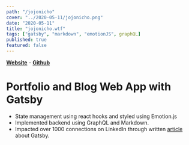 ```yaml
---
path: "/jojonicho"
cover: "../2020-05-11/jojonicho.png"
date: "2020-05-11"
title: "jojonicho.wtf"
tags: ["gatsby", "markdown", "emotionJS", graphQL]
published: true
featured: false
---
```


[**Website**](https://jojonicho.wtf) - [**Github**](https://github.com/jojonicho/jojonicho)<br>

# Portfolio and Blog Web App with Gatsby

- State management using react hooks and styled using Emotion.js
- Implemented backend using GraphQL and Markdown.
- Impacted over 1000 connections on LinkedIn through written [article](https://www.linkedin.com/posts/joni_the-gatsby-project-structure-activity-6667343046142783488-mKfn) about Gatsby.
